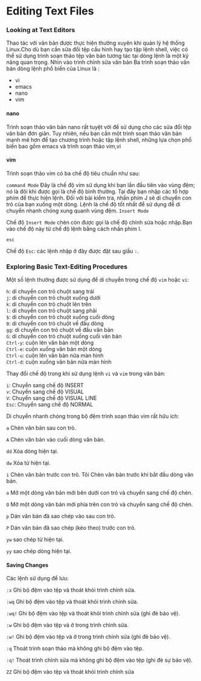 # Editing Text Files #
### Looking at Text Editors

Thao tác với văn bản được thực hiện thường xuyên khi quản lý hệ thống Linux.Cho dù bạn cần sửa đổi tệp cấu hình hay tạo tập lệnh shell, việc có thể sử dụng trình soạn thảo tệp văn bản tương tác tại dòng lệnh là một kỹ năng quan trọng. Nhìn vào trình chỉnh sửa văn bản Ba trình soạn thảo văn bản dòng lệnh phổ biến của Linux là :
- vi
- emacs
- nano
- vim

#### nano
Trình soạn thảo văn bản nano rất tuyệt vời để sử dụng cho các sửa đổi tệp văn bản đơn giản. Tuy nhiên, nếu bạn cần một trình soạn thảo văn bản mạnh mẽ hơn để tạo chương trình hoặc tập lệnh shell, những lựa chọn phổ biến bao gồm emacs và trình soạn thảo vim,vi

#### vim 
Trình soạn thảo vim có ba chế độ tiêu chuẩn như sau:

``command Mode`` Đây là chế độ vim sử dụng khi bạn lần đầu tiên vào vùng đệm; nó là
đôi khi được gọi là chế độ bình thường. Tại đây bạn nhập các tổ hợp phím để thực hiện lệnh. Đối với bài kiểm tra, nhấn phím J sẽ di chuyển con trỏ của bạn xuống một dòng. Lệnh là chế độ tốt nhất để
sử dụng để di chuyển nhanh chóng xung quanh vùng đệm.
``Insert Mode`` 

Chế độ  `Insert Mode` chèn còn được gọi là chế độ chỉnh sửa hoặc nhập.Bạn vào chế độ này từ chế độ lệnh bằng cách nhấn phím I.

``esc``

Chế độ `Esc`: các lệnh nhập ở đây được đặt sau giấu `:`.

### Exploring Basic Text-Editing Procedures

Một số lệnh thường được sử dụng để di chuyển trong chế độ `vim` hoặc `vi`:

`h`: di chuyển con trỏ chuột sang trái  
`j`: di chuyển con trỏ chuột xuống dưới  
`k`: di chuyển con trỏ chuột lên trên  
`l`: di chuyển con trỏ chuột sang phải  
`$`: di chuyển con trỏ chuột xuống cuối dòng  
`0`: di chuyển con trỏ chuột về đầu dòng  
`gg`: di chuyển con trỏ chuột về đầu văn bản  
`G`: di chuyển con trỏ chuột xuống cuối văn bản  
`Ctrl-y`: cuộn lên văn bản một dòng  
`Ctrl-e`: cuộn xuống văn bản một dòng  
`Ctrl-u`: cuộn lên văn bản nửa màn hình  
`Ctrl-d`: cuộn xuống văn bản nửa màn hình 

Thay đổi chế độ trong khi sử dụng lệnh `vi` và `vim` trong văn bản:

`i`: Chuyển sang chế độ INSERT  
`v`: Chuyển sang chế độ VISUAL  
`V`: Chuyển sang chế độ VISUAL LINE  
`Esc`: Chuyển sang chế độ NORMAL 

Di chuyển nhanh chóng trong bộ đệm trình soạn thảo vim rất hữu ích:

`a` Chèn văn bản sau con trỏ.

`A` Chèn văn bản vào cuối dòng văn bản.

`dd` Xóa dòng hiện tại.

`dw` Xóa từ hiện tại.

`i` Chèn văn bản trước con trỏ.
Tôi Chèn văn bản trước khi bắt đầu dòng văn bản.

`o` Mở một dòng văn bản mới bên dưới con trỏ và chuyển sang chế độ chèn.

`O` Mở một dòng văn bản mới phía trên con trỏ và chuyển sang chế độ chèn.

`p` Dán văn bản đã sao chép vào sau con trỏ.

`P` Dán văn bản đã sao chép (kéo theo) trước con trỏ.

`yw` sao chép từ hiện tại.

`yy` sao chép dòng hiện tại.

#### Saving Changes

Các lệnh sử dụng để lưu:

`:x` Ghi bộ đệm vào tệp và thoát khỏi trình chỉnh sửa.

`:wq` Ghi bộ đệm vào tệp và thoát khỏi trình chỉnh sửa.

 `:wq!` Ghi bộ đệm vào tệp và thoát khỏi trình chỉnh sửa (ghi đè bảo vệ).

`:w` Ghi bộ đệm vào tệp và ở trong trình chỉnh sửa.

`:w!` Ghi bộ đệm vào tệp và ở trong trình chỉnh sửa (ghi đè bảo vệ).

`:q` Thoát trình soạn thảo mà không ghi bộ đệm vào tệp.

`:q!` Thoát trình chỉnh sửa mà không ghi bộ đệm vào tệp (ghi đè
sự bảo vệ).

` ZZ ` Ghi bộ đệm vào tệp và thoát khỏi trình chỉnh sửa